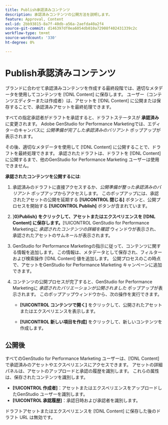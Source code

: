 ```yaml
---
title: Publish承認済みコンテンツ
description: 承認済みコンテンツの公開方法を説明します。
feature: Approval, Content
exl-id: 2bb93815-8a7f-40db-a56a-2aefda40a2f4
source-git-commit: d146397df0ea6054db010a72908f402431339c2c
workflow-type: tm+mt
source-wordcount: '330'
ht-degree: 0%

---
```


# Publish承認済みコンテンツ

ブランドに合わせて承認済みコンテンツを作成する最終段階では、適切なメタデータを使用してコンテンツを [!DNL Content] に保存します。 ユーザー（コンテンツエディターまたは作成者）は、アセットを [!DNL Content] に公開または保存することで、承認済みアセットを最終処理できます。

すべての指定承認者がドラフトを承認すると、ドラフトステータスが **承認済み** に変更されます。 Adobe GenStudio for Performance Marketingでは、エディターのキャンバスに _公開準備が完了した承認済みのバリアント_ ポップアップが表示されます。

その後、適切なメタデータを使用して [!DNL Content] に公開することで、ドラフトを最終処理できます。 承認されたドラフトは、ドラフトを [!DNL Content] に公開するまで、他のGenStudio for Performance Marketing ユーザーは使用できません。

**承認されたコンテンツを公開するには**:

1. 承認済みのドラフトに直接アクセスするか、_公開準備が整った承認済みのバリアント_ ポップアップからアクセスします。 このポップアップには、承認されたアセットの公開を延期する **[!UICONTROL 閉じる]** ボタンと、公開プロセスを開始する **[!UICONTROL Publish]** ボタンが含まれています。

1. ]**0}Publish} をクリックして、アセットまたはエクスペリエンスを [!DNL Content] に保存します。**[!UICONTROL  GenStudio for Performance Marketingに _承認されたコンテンツの詳細を確認_ ウィンドウが表示され、承認されたアセットのサムネールが表示されます。

1. GenStudio for Performance Marketingの指示に従って、コンテンツに関する情報を追加します。 この情報は、メタデータとして保存され、フィルターおよび検索操作 [!DNL Content] 値を追加します。 公開プロセスのこの時点で、アセットをGenStudio for Performance Marketing キャンペーンに追加できます。

1. コンテンツの公開プロセスが完了すると、GenStudio for Performance Marketingに _承認されたバリエーションが公開されました_ ポップアップが表示されます。 このポップアップウィンドウから、次の操作を実行できます。

   * **[!UICONTROL コンテンツで開く]** をクリックして、公開されたアセットまたはエクスペリエンスを表示します。

   * **[!UICONTROL 新しい項目を作成]** をクリックして、新しいコンテンツを作成します。

## 公開後

すべてのGenStudio for Performance Marketing ユーザーは、[!DNL Content] で承認済みのアセットやエクスペリエンスにアクセスできます。 アセットの詳細パネルは、アセットのアップロードと承認の履歴を識別します。 これらの属性は、保存されたコンテンツを識別します。

* **[!UICONTROL 作成者]**：アセットまたはエクスペリエンスをアップロードしたGenStudio ユーザーを識別します。
* **[!UICONTROL 承認履歴]**：承認日時および承認者を識別します。

ドラフトアセットまたはエクスペリエンスを [!DNL Content] に保存した後のドラフト URL は無効です。
